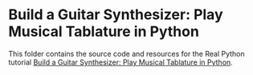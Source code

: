 # Build a Guitar Synthesizer: Play Musical Tablature in Python

This folder contains the source code and resources for the Real Python tutorial [Build a Guitar Synthesizer: Play Musical Tablature in Python](https://realpython.com/python-guitar-synthesizer/).